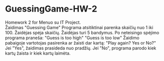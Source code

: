 # GuessingGame-HW-2
Homework 2 for Menuo su IT Project.  
Žaidimas "Guessing Game"
Programa atsitiktinai parenka skaičių nuo 1 iki 100.
Žaidėjas spėja skaičių.  Žaidėjas turi 5 bandymus.
Po neteisingo spėjimo programa praneša: 
"Guess is too high"
"Guess is too low"
Žaidimo pabaigoje vartotojas pasirenka ar žaisti dar kartą:
"Play again? Yes or No?"
Jei "Yes", žaidimas prasideda nuo pradžių.
Jei "No", programa parodo kiek kartų žaista ir kiek kartų laimėta. 
